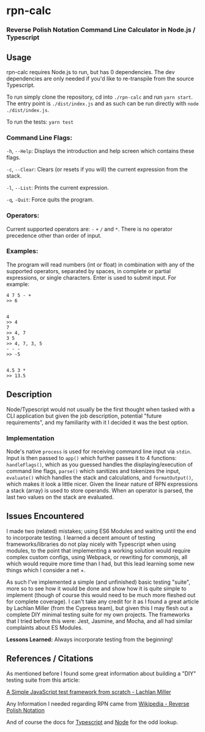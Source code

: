 # rpn-calc
### Reverse Polish Notation Command Line Calculator in Node.js / Typescript

## Usage
rpn-calc requires Node.js to run, but has 0 dependencies. The dev dependencies are only needed
if you'd like to re-transpile from the source Typescript.

To run simply clone the repository, cd into `./rpn-calc` and run `yarn start`.
The entry point is `./dist/index.js` and as such can be run directly with 
`node ./dist/index.js`.

To run the tests: `yarn test`

### Command Line Flags:
`-h`, `--Help`: Displays the introduction and help screen which contains these flags.

`-c`, `--Clear`: Clears (or resets if you will) the current expression from the stack.

`-l`, `--List`: Prints the current expression.

`-q`, `-Quit`: Force quits the program.

### Operators:
Current supported operators are: `-` `+` `/` and `*`. There is no operator precedence other than order of input.
### Examples:
The program will read numbers (int or float) in combination with any of the supported operators,
separated by spaces, in complete or partial expressions, or single characters. Enter is used to submit input. For example:
```
4 7 5 - +
>> 6


4
>> 4
7
>> 4, 7
3 5 
>> 4, 7, 3, 5
- - -
>> -5


4.5 3 *
>> 13.5
```

## Description
Node/Typescript would not usually be the first thought when tasked with a
CLI application but given the job description, potential "future requirements",
and my familiarity with it I decided it was the best option.

### Implementation
Node's native `process` is used for receiving command line input via `stdin`.  
Input is then passed to `app()` which further passes it to 4 functions: 
`handleFlags()`, which as you guessed handles the displaying/execution of command
line flags, `parse()` which sanitizes and tokenizes the input, `evaluate()` which 
handles the stack and calculations, and `formatOutput()`, which makes it look a 
little nicer. Given the linear nature of RPN expressions a stack (array) is used to store
operands. When an operator is parsed, the last two values on the stack are evaluated. 

## Issues Encountered
I made two (related) mistakes; using ES6 Modules and waiting until the end to
incorporate testing. I learned a decent amount of testing frameworks/libraries do not
play nicely with Typescript when using modules, to the point that implementing
a working solution would require complex custom configs, using Webpack, or rewriting for commonjs,
all which would require more time than I had,
but this lead learning some new things which I consider a net +. 

As such I've implemented
a simple (and unfinished) basic testing "suite", more so to see how it would be done 
and show how it is quite simple to implement 
(though of course this would need to be much more fleshed out for complete coverage). 
I can't take any credit for it as I found a great 
article by Lachlan Miller (from the Cypress team), but given this I may flesh out a
complete DIY minimal testing suite for my own projects. The frameworks that I tried before
this were: Jest, Jasmine, and Mocha, and all had similar complaints about ES Modules.

**Lessons Learned:** Always incorporate testing from the beginning!

## References / Citations
As mentioned before I found some great information about building a "DIY" testing 
suite from this article:

[A Simple JavaScript test framework from scratch - Lachlan Miller](https://codeburst.io/a-simple-javascript-test-framework-from-scratch-89d6e7d22e74)

Any Information I needed regarding RPN came from [Wikipedia - Reverse Polish Notation](https://en.wikipedia.org/wiki/Reverse_Polish_notation)

And of course the docs for [Typescript](https://www.typescriptlang.org) and [Node](https://nodejs.org/en/docs/) for the odd lookup.
